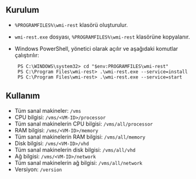 ## Kurulum

- `%PROGRAMFILES%\wmi-rest` klasörü oluşturulur.
- `wmi-rest.exe` dosyası, `%PROGRAMFILES%\wmi-rest` klasörüne kopyalanır.
- Windows PowerShell, yönetici olarak açılır ve aşağıdaki komutlar çalıştırılır:

       PS C:\WINDOWS\system32> cd "$env:PROGRAMFILES\wmi-rest"
       PS C:\Program Files\wmi-rest> .\wmi-rest.exe --service=install
       PS C:\Program Files\wmi-rest> .\wmi-rest.exe --service=start

## Kullanım

- Tüm sanal makineler: `/vms`
- CPU bilgisi: `/vms/<VM-ID>/processor`
- Tüm sanal makinelerin CPU bilgisi: `/vms/all/processor`
- RAM bilgisi: `/vms/<VM-ID>/memory`
- Tüm sanal makinelerin RAM bilgisi: `/vms/all/memory`
- Disk bilgisi: `/vms/<VM-ID>/vhd`
- Tüm sanal makinelerin disk bilgisi: `/vms/all/vhd`
- Ağ bilgisi: `/vms/<VM-ID>/network`
- Tüm sanal makinelerin ağ bilgisi: `/vms/all/network`
- Versiyon: `/version`
